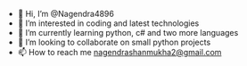 - 👋 Hi, I’m @Nagendra4896
- 👀 I’m interested in coding and latest technologies
- 🌱 I’m currently learning python, c# and two more languages
- 💞️ I’m looking to collaborate on small python projects
- 📫 How to reach me nagendrashanmukha2@gmail.com

<!---
Nagendra4896/Nagendra4896 is a ✨ special ✨ repository because its `README.md` (this file) appears on your GitHub profile.
You can click the Preview link to take a look at your changes.
--->
